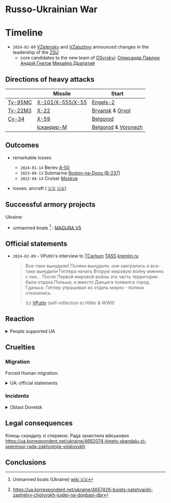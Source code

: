 # Russo-Ukrainian War

# Timeline

- `2024-02-09` [VZelensky](https://en.wikipedia.org/wiki/Volodymyr_Zelenskyy)
  and [VZaluzhny](https://en.wikipedia.org/wiki/Valerii_Zaluzhnyi)
  announced changes in the leadership of the [ZSU](https://en.wikipedia.org/wiki/Armed_Forces_of_Ukraine)
  - core candidates to the new team of
    [OSyrskyi](https://en.wikipedia.org/wiki/Oleksandr_Syrskyi):
    [Олександр Павлюк](https://uk.wikipedia.org/wiki/%D0%9F%D0%B0%D0%B2%D0%BB%D1%8E%D0%BA_%D0%9E%D0%BB%D0%B5%D0%BA%D1%81%D0%B0%D0%BD%D0%B4%D1%80_%D0%9E%D0%BB%D0%B5%D0%BA%D1%81%D1%96%D0%B9%D0%BE%D0%B2%D0%B8%D1%87)
    [Андрій Гнатов](https://uk.wikipedia.org/wiki/%D0%93%D0%BD%D0%B0%D1%82%D0%BE%D0%B2_%D0%90%D0%BD%D0%B4%D1%80%D1%96%D0%B9_%D0%92%D1%96%D0%BA%D1%82%D0%BE%D1%80%D0%BE%D0%B2%D0%B8%D1%87)
    [Михайло Драпатий](https://uk.wikipedia.org/wiki/%D0%94%D1%80%D0%B0%D0%BF%D0%B0%D1%82%D0%B8%D0%B9_%D0%9C%D0%B8%D1%85%D0%B0%D0%B9%D0%BB%D0%BE_%D0%92%D0%B0%D1%81%D0%B8%D0%BB%D1%8C%D0%BE%D0%B2%D0%B8%D1%87)

## Directions of heavy attacks

|                                                         | Missile                                                                        | Start                                                                                                                 |
|---------------------------------------------------------|--------------------------------------------------------------------------------|-----------------------------------------------------------------------------------------------------------------------|
| [Ту-95МС](https://en.wikipedia.org/wiki/Tupolev_Tu-95)  | [Х-101/Х-555/Х-55](https://en.wikipedia.org/wiki/Kh-55#Kh-101/102_(X-101/102)) | [Engels-2](https://en.wikipedia.org/wiki/Engels-2_(air_base))                                                         |
| [Ту-22М3](https://en.wikipedia.org/wiki/Tupolev_Tu-22M) | [Х-22](https://en.wikipedia.org/wiki/Kh-22)                                    | [Bryansk](https://en.wikipedia.org/wiki/Bryansk_Oblast) & [Oryol](https://en.wikipedia.org/wiki/Oryol_Oblast)         |
| [Су-34](https://en.wikipedia.org/wiki/Sukhoi_Su-34)     | [Х-59](https://en.wikipedia.org/wiki/Kh-59)                                    | [Belgorod](https://en.wikipedia.org/wiki/Belgorod_Oblast)                                                             |
|                                                         | [Іскандер-М](https://en.wikipedia.org/wiki/9K720_Iskander)                     | [Belgorod](https://en.wikipedia.org/wiki/Belgorod_Oblast) & [Voronezh](https://en.wikipedia.org/wiki/Voronezh_Oblast) |

## Outcomes

- remarkable losses
  <!-- - `20240-02-14` Large landing ship BDK-64 [Caesar Kunikov](https://en.wikipedia.org/wiki/Russian_ship_Caesar_Kunikov) -->
  - `2024-01-14` Beriev [A-50](https://en.wikipedia.org/wiki/Beriev_A-50)
  - `2023-09-13` Submarine [Rostov-na-Donu (B-237)](https://en.wikipedia.org/wiki/Russian_submarine_B-237)
  - `2022-04-14` Cruiser [Moskva](https://en.wikipedia.org/wiki/Sinking_of_the_Moskva)

- losses:
  aircraft (
  [:us:](https://en.wikipedia.org/wiki/List_of_aircraft_losses_during_the_Russo-Ukrainian_War)
  [:ukraine:](https://uk.wikipedia.org/wiki/%D0%92%D1%82%D1%80%D0%B0%D1%82%D0%B8_%D0%B2%D1%96%D0%B9%D1%81%D1%8C%D0%BA%D0%BE%D0%B2%D0%BE%D1%97_%D1%82%D0%B5%D1%85%D0%BD%D1%96%D0%BA%D0%B8_%D1%83_%D1%80%D0%BE%D1%81%D1%96%D0%B9%D1%81%D1%8C%D0%BA%D0%BE-%D1%83%D0%BA%D1%80%D0%B0%D1%97%D0%BD%D1%81%D1%8C%D0%BA%D1%96%D0%B9_%D0%B2%D1%96%D0%B9%D0%BD%D1%96_(%D0%B7_2014)#%D0%90%D0%B2%D1%96%D0%B0%D1%86%D1%96%D1%8F_(%D0%BB%D1%96%D1%82%D0%B0%D0%BA%D0%B8,_%D0%B2%D0%B5%D1%80%D1%82%D0%BE%D0%BB%D1%8C%D0%BE%D1%82%D0%B8)))

## Successful armory projects

Ukraine:
- unmanned boats [^wiki:unmanned-boats-ua] :
  [MAGURA V5](https://en.wikipedia.org/wiki/MAGURA_V5)

[^wiki:unmanned-boats-ua]: Unmanned boats (Ukraine) [wiki :ukraine:](https://uk.wikipedia.org/wiki/%D0%91%D0%B5%D0%B7%D0%BF%D1%96%D0%BB%D0%BE%D1%82%D0%BD%D1%96_%D0%BD%D0%B0%D0%B4%D0%B2%D0%BE%D0%B4%D0%BD%D1%96_%D0%B0%D0%BF%D0%B0%D1%80%D0%B0%D1%82%D0%B8_(%D0%A3%D0%BA%D1%80%D0%B0%D1%97%D0%BD%D0%B0))

## Official statements

- `2024-02-09` - VPutin's interview to [TCarlson](https://en.wikipedia.org/wiki/Tucker_Carlson)
  [TASS](https://tass.ru/politika/19942451)
  [kremlin.ru](http://kremlin.ru/events/president/news/73411)
  > Все-таки вынудили! Поляки вынудили, они заигрались и все-таки вынудили Гитлера начать Вторую мировую войну именно с них...
  > После Первой мировой войны эта часть территории была отдана Польше, и вместо Данцига появился город Гданьск.
  > Гитлер упрашивал их отдать мирно - поляки отказались.
  >
  > (c) [VPutin](https://en.wikipedia.org/wiki/Vladimir_Putin) (self-reflection to Hitler & WWII)

## Reaction

<details><summary>People supported UA</summary>

Celebrities:
[Ethan Hawke](https://ua.korrespondent.net/lifestyle/4573805-itan-khouk-zvernuvsia-do-narodu-ukrainy)

Scientists:
[Günter M. Ziegler](https://youtu.be/yOd4NCZQPZ0)

</details>

## Cruelties

### Migration

Forced Human migration:
<details><summary>UA: official statements</summary>

- Lukhansk: flood of [Indigenous minority peoples](https://en.wikipedia.org/wiki/Unified_list_of_Indigenous_minority_peoples_of_the_North,_Siberia,_and_the_Far_East_of_Russia) from Russia

  [@t](https://t.me/serhiy_hayday/10454)
  [Serhiy Haidai](https://en.wikipedia.org/wiki/Serhiy_Haidai)
- Melitopol:

  - more than half of the former population of the city moved to UA controlled or UA allies 
  - population increased due to $\approx$ 100K newcomers from Russia

  [@t](https://t.me/ivan_fedorov_melitopol/4492)
  [Ivan Fedorov](https://en.wikipedia.org/wiki/Ivan_Fedorov_(politician))

</details>

### Incidents

<details><summary>Oblast Donetsk</summary>

- Lyman: 2 policemens + 2 ladies killed [^Lyman:incident-4killed]

[^Lyman:incident-4killed]: https://ua.korrespondent.net/ukraine/4657426-boiets-natshvardii-zastrelyv-chotyrokh-luidei-na-donbasi-dbr

</details>

## Legal consequences

Кінець скандалу зі спермою. Рада захистила військових
https://ua.korrespondent.net/ukraine/4662074-kinets-skandalu-zi-spermoui-rada-zakhystyla-viiskovykh

## Conclusions
